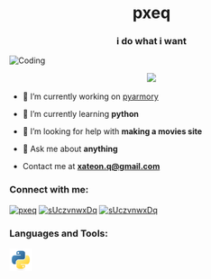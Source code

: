 <h1 align="center">pxeq</h1>
<h3 align="center">i do what i want</h3>
<img align="bottom" alt="Coding" width="400" src="https://media2.giphy.com/media/B4jfJqiIxvU08/giphy.gif">

<!-- <p align=center><img width=90% src="banner.gif"></img></p> -->
<p align=center>
  <a href="https://discord.com/users/1009282496246054962"><img src="https://lanyard.cnrad.dev/api/1009282496246054962" width=45%></a>
</p>

- 🔭 I’m currently working on [pyarmory](https://pyarmory.com)

- 🌱 I’m currently learning **python**

- 🤝 I’m looking for help with **making a movies site**

- 💬 Ask me about **anything**

- Contact me at **xateon.q@gmail.com**

<h3 align="left">Connect with me:</h3>
<p align="left">
<a href="https://instagram.com/pxeq" target="blank"><img align="center" src="https://raw.githubusercontent.com/rahuldkjain/github-profile-readme-generator/master/src/images/icons/Social/instagram.svg" alt="pxeq" height="30" width="40" /></a>
<a href="https://discord.gg/sUczvnwxDq" target="blank"><img align="center" src="https://raw.githubusercontent.com/rahuldkjain/github-profile-readme-generator/master/src/images/icons/Social/discord.svg" alt="sUczvnwxDq" height="30" width="40" /></a>
<a href="https://t.me/kekzu" target="blank"><img align="center" src="https://upload.wikimedia.org/wikipedia/commons/thumb/8/83/Telegram_2019_Logo.svg/182px-Telegram_2019_Logo.svg.png" alt="sUczvnwxDq" height="30" width="40" /></a>
</p>

<h3 align="left">Languages and Tools:</h3>
<p align="left"> <a href="https://www.python.org" target="_blank" rel="noreferrer"> <img src="https://raw.githubusercontent.com/devicons/devicon/master/icons/python/python-original.svg" alt="python" width="40" height="40"/> </a> </p>


